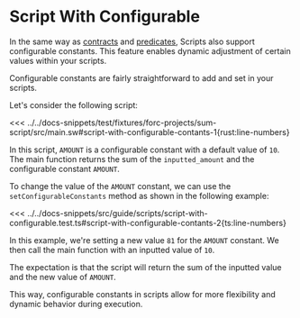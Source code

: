 # Script With Configurable

In the same way as [contracts](../contracts/configurable-constants) and [predicates](../predicates/configurable-constants), Scripts also support configurable constants. This feature enables dynamic adjustment of certain values within your scripts.

Configurable constants are fairly straightforward to add and set in your scripts.

Let's consider the following script:

<<< ../../docs-snippets/test/fixtures/forc-projects/sum-script/src/main.sw#script-with-configurable-contants-1{rust:line-numbers}

In this script, `AMOUNT` is a configurable constant with a default value of `10`. The main function returns the sum of the `inputted_amount` and the configurable constant `AMOUNT`.

To change the value of the `AMOUNT` constant, we can use the `setConfigurableConstants` method as shown in the following example:

<<< ../../docs-snippets/src/guide/scripts/script-with-configurable.test.ts#script-with-configurable-contants-2{ts:line-numbers}

In this example, we're setting a new value `81` for the `AMOUNT` constant. We then call the main function with an inputted value of `10`.

The expectation is that the script will return the sum of the inputted value and the new value of `AMOUNT`.

This way, configurable constants in scripts allow for more flexibility and dynamic behavior during execution.
